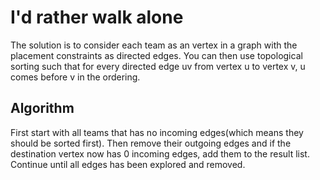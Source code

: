 #  I'd rather walk alone
The solution is to consider each team as an vertex in a graph with the placement constraints as directed edges. 
You can then use topological sorting such that for every directed edge uv from vertex u to vertex v, u comes before v in the ordering.

## Algorithm
First start with all teams that has no incoming edges(which means they should be sorted first).
Then remove their outgoing edges and if the destination vertex now has 0 incoming edges, add them to the result list.
Continue until all edges has been explored and removed.